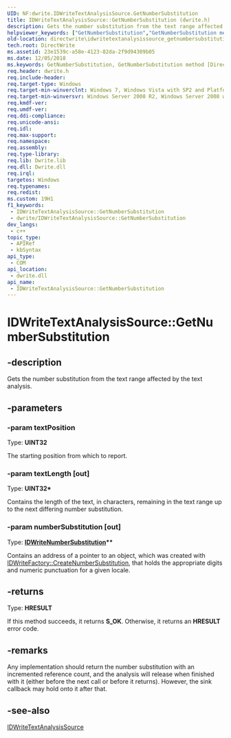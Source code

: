 ```yaml
---
UID: NF:dwrite.IDWriteTextAnalysisSource.GetNumberSubstitution
title: IDWriteTextAnalysisSource::GetNumberSubstitution (dwrite.h)
description: Gets the number substitution from the text range affected by the text analysis.
helpviewer_keywords: ["GetNumberSubstitution","GetNumberSubstitution method [Direct Write]","GetNumberSubstitution method [Direct Write]","IDWriteTextAnalysisSource interface","IDWriteTextAnalysisSource interface [Direct Write]","GetNumberSubstitution method","IDWriteTextAnalysisSource.GetNumberSubstitution","IDWriteTextAnalysisSource::GetNumberSubstitution","directwrite.idwritetextanalysissource_getnumbersubstitution","dwrite/IDWriteTextAnalysisSource::GetNumberSubstitution"]
old-location: directwrite\idwritetextanalysissource_getnumbersubstitution.htm
tech.root: DirectWrite
ms.assetid: 23e1539c-a58e-4123-82da-2f9d94309b05
ms.date: 12/05/2018
ms.keywords: GetNumberSubstitution, GetNumberSubstitution method [Direct Write], GetNumberSubstitution method [Direct Write],IDWriteTextAnalysisSource interface, IDWriteTextAnalysisSource interface [Direct Write],GetNumberSubstitution method, IDWriteTextAnalysisSource.GetNumberSubstitution, IDWriteTextAnalysisSource::GetNumberSubstitution, directwrite.idwritetextanalysissource_getnumbersubstitution, dwrite/IDWriteTextAnalysisSource::GetNumberSubstitution
req.header: dwrite.h
req.include-header: 
req.target-type: Windows
req.target-min-winverclnt: Windows 7, Windows Vista with SP2 and Platform Update for Windows Vista [desktop apps \| UWP apps]
req.target-min-winversvr: Windows Server 2008 R2, Windows Server 2008 with SP2 and Platform Update for Windows Server 2008 [desktop apps \| UWP apps]
req.kmdf-ver: 
req.umdf-ver: 
req.ddi-compliance: 
req.unicode-ansi: 
req.idl: 
req.max-support: 
req.namespace: 
req.assembly: 
req.type-library: 
req.lib: Dwrite.lib
req.dll: Dwrite.dll
req.irql: 
targetos: Windows
req.typenames: 
req.redist: 
ms.custom: 19H1
f1_keywords:
 - IDWriteTextAnalysisSource::GetNumberSubstitution
 - dwrite/IDWriteTextAnalysisSource::GetNumberSubstitution
dev_langs:
 - c++
topic_type:
 - APIRef
 - kbSyntax
api_type:
 - COM
api_location:
 - dwrite.dll
api_name:
 - IDWriteTextAnalysisSource::GetNumberSubstitution
---
```


# IDWriteTextAnalysisSource::GetNumberSubstitution


## -description

Gets the number substitution from the text range affected by the text analysis.

## -parameters

### -param textPosition

Type: <b>UINT32</b>

The starting position from which to report.

### -param textLength [out]

Type: <b>UINT32*</b>

Contains  the length of the text, in characters, remaining in the text range up to the next differing number substitution.

### -param numberSubstitution [out]

Type: <b><a href="/windows/win32/DirectWrite/idwritenumbersubstitution">IDWriteNumberSubstitution</a>**</b>

Contains an address of a pointer to an object, which was created with <a href="/windows/win32/api/dwrite/nf-dwrite-idwritefactory-createnumbersubstitution">IDWriteFactory::CreateNumberSubstitution</a>, that holds the appropriate digits and numeric punctuation for a given locale.

## -returns

Type: <b>HRESULT</b>

If this method succeeds, it returns <b xmlns:loc="http://microsoft.com/wdcml/l10n">S_OK</b>. Otherwise, it returns an <b xmlns:loc="http://microsoft.com/wdcml/l10n">HRESULT</b> error code.

## -remarks

Any implementation should return the number substitution with an incremented reference count, and the analysis will release when finished
     with it (either before the next call or before it returns). However,
     the sink callback may hold onto it after that.

## -see-also

<a href="/windows/win32/api/dwrite/nn-dwrite-idwritetextanalysissource">IDWriteTextAnalysisSource</a>

